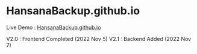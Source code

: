 # HansanaBackup.github.io

Live Demo : <a href="https://HansanaBackup.github.io">HansanaBackup.github.io</a>

V2.0 : Frontend Completed (2022 Nov 5)
V2.1 : Backend Added (2022 Nov 7)
